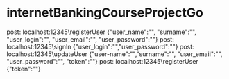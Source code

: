 # internetBankingCourseProjectGo
post: localhost:12345\registerUser {"user_name":"", "surname":"", "user_login":"", "user_email":"", "user_password":""}
post: localhost:12345\signIn {"user_login":"","user_password":""}
post: localhost:12345\updateUser {"user-name":"","surname":"", "user_email":"", "user_password":"", "token":""}
post: localhost:12345\registerUser {"token":""}
